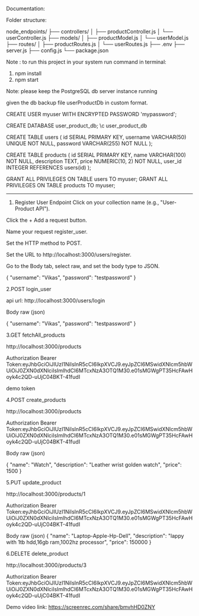 Documentation:

Folder structure:

node_endpoints/
├── controllers/
│   ├── productController.js
│   └── userController.js
├── models/
│   ├── productModel.js
│   └── userModel.js
├── routes/
│   ├── productRoutes.js
│   └── userRoutes.js
├── .env
├── server.js
├── config.js
└── package.json


Note : to run this project in your system
run command in terminal:
1. npm install
2. npm start

Note: please keep the PostgreSQL db server instance running

given the db backup file userProductDb in custom format.

CREATE USER myuser WITH ENCRYPTED PASSWORD 'mypassword';


CREATE DATABASE user_product_db;
\c user_product_db

CREATE TABLE users (
  id SERIAL PRIMARY KEY,
  username VARCHAR(50) UNIQUE NOT NULL,
  password VARCHAR(255) NOT NULL
);

CREATE TABLE products (
  id SERIAL PRIMARY KEY,
  name VARCHAR(100) NOT NULL,
  description TEXT,
  price NUMERIC(10, 2) NOT NULL,
  user_id INTEGER REFERENCES users(id)
);


GRANT ALL PRIVILEGES ON TABLE users TO myuser;
GRANT ALL PRIVILEGES ON TABLE products TO myuser;

------------------------------------------------------------------

1. Register User Endpoint
Click on your collection name (e.g., "User-Product API").

Click the + Add a request button.

Name your request register_user.

Set the HTTP method to POST.

Set the URL to http://localhost:3000/users/register.

Go to the Body tab, select raw, and set the body type to JSON.

{
  "username": "Vikas",
  "password": "testpassword"
}

2.POST
login_user

api url: http://localhost:3000/users/login

Body
raw (json)

{
  "username": "Vikas",
  "password": "testpassword"
}

3.GET
fetchAll_products

http://localhost:3000/products

Authorization
Bearer Token:eyJhbGciOiJIUzI1NiIsInR5cCI6IkpXVCJ9.eyJpZCI6MSwidXNlcm5hbWUiOiJ0ZXN0dXNlciIsImlhdCI6MTcxNzA3OTQ1M30.e01sMGWgPT35HcFAwHoyk4c2QD-uUjC04BKT-41fudI

demo token

4.POST
create_products

http://localhost:3000/products

Authorization
Bearer Token:eyJhbGciOiJIUzI1NiIsInR5cCI6IkpXVCJ9.eyJpZCI6MSwidXNlcm5hbWUiOiJ0ZXN0dXNlciIsImlhdCI6MTcxNzA3OTQ1M30.e01sMGWgPT35HcFAwHoyk4c2QD-uUjC04BKT-41fudI

Body
raw (json)

{
  "name": "Watch",
  "description": "Leather wrist golden watch",
  "price": 1500
}

5.PUT
update_product

http://localhost:3000/products/1

Authorization
Bearer Token:eyJhbGciOiJIUzI1NiIsInR5cCI6IkpXVCJ9.eyJpZCI6MSwidXNlcm5hbWUiOiJ0ZXN0dXNlciIsImlhdCI6MTcxNzA3OTQ1M30.e01sMGWgPT35HcFAwHoyk4c2QD-uUjC04BKT-41fudI

Body
raw (json)
{
  "name": "Laptop-Apple-Hp-Dell",
  "description": "lappy with 1tb hdd,16gb ram,1002hz processor",
  "price": 150000
}

6.DELETE
delete_product

http://localhost:3000/products/3

Authorization
Bearer Token:eyJhbGciOiJIUzI1NiIsInR5cCI6IkpXVCJ9.eyJpZCI6MSwidXNlcm5hbWUiOiJ0ZXN0dXNlciIsImlhdCI6MTcxNzA3OTQ1M30.e01sMGWgPT35HcFAwHoyk4c2QD-uUjC04BKT-41fudI

Demo video link: https://screenrec.com/share/bmvhHD0ZNY





